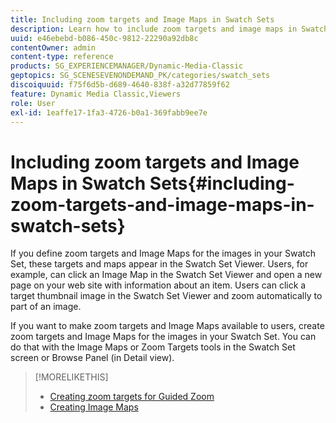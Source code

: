 ```yaml
---
title: Including zoom targets and Image Maps in Swatch Sets
description: Learn how to include zoom targets and image maps in Swatch Sets.
uuid: e46ebebd-b086-450c-9812-22290a92db8c
contentOwner: admin
content-type: reference
products: SG_EXPERIENCEMANAGER/Dynamic-Media-Classic
geptopics: SG_SCENESEVENONDEMAND_PK/categories/swatch_sets
discoiquuid: f75f6d5b-d689-4640-838f-a32d77859f62
feature: Dynamic Media Classic,Viewers
role: User
exl-id: 1eaffe17-1fa3-4726-b0a1-369fabb9ee7e
---
```

# Including zoom targets and Image Maps in Swatch Sets{#including-zoom-targets-and-image-maps-in-swatch-sets}

If you define zoom targets and Image Maps for the images in your Swatch Set, these targets and maps appear in the Swatch Set Viewer. Users, for example, can click an Image Map in the Swatch Set Viewer and open a new page on your web site with information about an item. Users can click a target thumbnail image in the Swatch Set Viewer and zoom automatically to part of an image.

If you want to make zoom targets and Image Maps available to users, create zoom targets and Image Maps for the images in your Swatch Set. You can do that with the Image Maps or Zoom Targets tools in the Swatch Set screen or Browse Panel (in Detail view).

>[!MORELIKETHIS]
>
>* [Creating zoom targets for Guided Zoom](creating-zoom-targets-guided-zoom.md#creating_zoom_targets_for_guided_zoom)
>* [Creating Image Maps](creating-image-maps.md#creating_image_maps)
